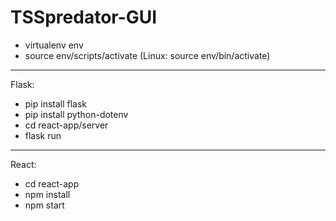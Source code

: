 # TSSpredator-GUI

- virtualenv env
- source env/scripts/activate (Linux: source env/bin/activate)
------------------------
Flask:
- pip install flask
- pip install python-dotenv
- cd react-app/server
- flask run
------------------------
React:
- cd react-app
- npm install
- npm start
